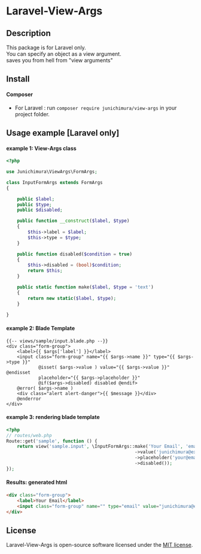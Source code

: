 # Laravel-View-Args

## Description

This package is for Laravel only.<br>
You can specify an object as a view argument.<br>
saves you from hell from "view arguments"

## Install

#### Composer
* For Laravel : run `composer require junichimura/view-args` in your project folder.

## Usage example [Laravel only]

#### example 1: View-Args class
```php
<?php

use Junichimura\ViewArgs\FormArgs;

class InputFormArgs extends FormArgs
{

    public $label;
    public $type;
    public $disabled;

    public function __construct($label, $type)
    {
        $this->label = $label;
        $this->type = $type;
    }

    public function disabled($condition = true)
    {
        $this->disabled = (bool)$condition;
        return $this;
    }

    public static function make($label, $type = 'text')
    {
        return new static($label, $type);
    }

}
```

#### example 2: Blade Template
```blade
{{-- views/sample/input.blade.php --}}
<div class="form-group">
    <label>{{ $args['label'] }}</label>
    <input class="form-group" name="{{ $args->name }}" type="{{ $args->type }}"
            @isset( $args->value ) value="{{ $args->value }}" @endisset
            placeholder="{{ $args->placeholder }}"
            @if($args->disabled) disabled @endif>
    @error( $args->name )
    <div class="alert alert-danger">{{ $message }}</div>
    @enderror
</div>
```

#### example 3: rendering blade template
```php
<?php
// routes/web.php
Route::get('sample', function () {
    return view('sample.input', \InputFormArgs::make('Your Email', 'email')
                                                ->value('junichimura@examle.org')
                                                ->placeholder('your@email.org')
                                                ->disabled());
});
```

#### Results: generated html
```html
<div class="form-group">
    <label>Your Email</label>
    <input class="form-group" name="" type="email" value="junichimura@examle.org" placeholder="your@email.org" disabled >
</div>
```

## License

Laravel-View-Args is open-source software licensed under the [MIT license](https://opensource.org/licenses/MIT).
